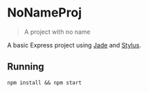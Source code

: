 # NoNameProj

> A project with no name

A basic Express project using [Jade](https://www.npmjs.com/package/jade) and [Stylus](http://stylus-lang.com/).

## Running

    npm install && npm start

